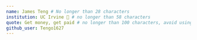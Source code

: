 ```yaml
---
name: James Teng # No longer than 28 characters
institution: UC Irvine 🚩 # no longer than 58 characters
quote: Get money, get paid # no longer than 100 characters, avoid using quotes(") to guarantee the format remains the same.
github_user: Tengo1627
---
```

